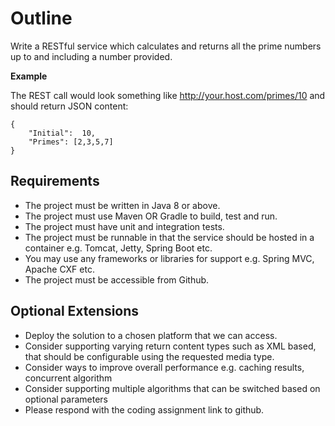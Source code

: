 # Outline
Write a RESTful service which calculates and returns all the prime numbers up to and including a number provided.

**Example**

The REST call would look something like http://your.host.com/primes/10 and should return JSON content:

    {
        "Initial":  10,
        "Primes": [2,3,5,7]
    }


## Requirements
* The project must be written in Java 8 or above.
* The project must use Maven OR Gradle to build, test and run.
* The project must have unit and integration tests.
* The project must be runnable in that the service should be hosted in a container e.g. Tomcat, Jetty, Spring Boot etc.
* You may use any frameworks or libraries for support e.g. Spring MVC, Apache CXF etc.
* The project must be accessible from Github.

## Optional Extensions
* Deploy the solution to a chosen platform that we can access.
* Consider supporting varying return content types such as XML based, that should be configurable using the requested media type.
* Consider ways to improve overall performance e.g. caching results, concurrent algorithm
* Consider supporting multiple algorithms that can be switched based on optional parameters
* Please respond with the coding assignment link to github.
